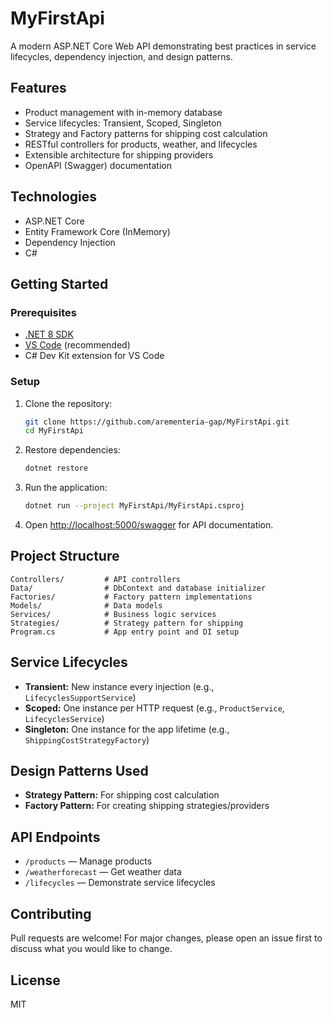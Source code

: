# MyFirstApi

A modern ASP.NET Core Web API demonstrating best practices in service lifecycles, dependency injection, and design patterns.

## Features
- Product management with in-memory database
- Service lifecycles: Transient, Scoped, Singleton
- Strategy and Factory patterns for shipping cost calculation
- RESTful controllers for products, weather, and lifecycles
- Extensible architecture for shipping providers
- OpenAPI (Swagger) documentation

## Technologies
- ASP.NET Core
- Entity Framework Core (InMemory)
- Dependency Injection
- C#

## Getting Started

### Prerequisites
- [.NET 8 SDK](https://dotnet.microsoft.com/download)
- [VS Code](https://code.visualstudio.com/) (recommended)
- C# Dev Kit extension for VS Code

### Setup
1. Clone the repository:
   ```bash
   git clone https://github.com/arementeria-gap/MyFirstApi.git
   cd MyFirstApi
   ```
2. Restore dependencies:
   ```bash
   dotnet restore
   ```
3. Run the application:
   ```bash
   dotnet run --project MyFirstApi/MyFirstApi.csproj
   ```
4. Open [http://localhost:5000/swagger](http://localhost:5000/swagger) for API documentation.

## Project Structure
```
Controllers/         # API controllers
Data/                # DbContext and database initializer
Factories/           # Factory pattern implementations
Models/              # Data models
Services/            # Business logic services
Strategies/          # Strategy pattern for shipping
Program.cs           # App entry point and DI setup
```

## Service Lifecycles
- **Transient:** New instance every injection (e.g., `LifecyclesSupportService`)
- **Scoped:** One instance per HTTP request (e.g., `ProductService`, `LifecyclesService`)
- **Singleton:** One instance for the app lifetime (e.g., `ShippingCostStrategyFactory`)

## Design Patterns Used
- **Strategy Pattern:** For shipping cost calculation
- **Factory Pattern:** For creating shipping strategies/providers

## API Endpoints
- `/products` — Manage products
- `/weatherforecast` — Get weather data
- `/lifecycles` — Demonstrate service lifecycles

## Contributing
Pull requests are welcome! For major changes, please open an issue first to discuss what you would like to change.

## License
MIT
